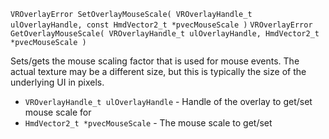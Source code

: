 `VROverlayError SetOverlayMouseScale( VROverlayHandle_t ulOverlayHandle, const HmdVector2_t *pvecMouseScale )`
`VROverlayError GetOverlayMouseScale( VROverlayHandle_t ulOverlayHandle, HmdVector2_t *pvecMouseScale )`

Sets/gets the mouse scaling factor that is used for mouse events. The actual texture may be a different size, but this is typically the size of the underlying UI in pixels.

* `VROverlayHandle_t ulOverlayHandle` - Handle of the overlay to get/set mouse scale for
* `HmdVector2_t *pvecMouseScale` - The mouse scale to get/set


